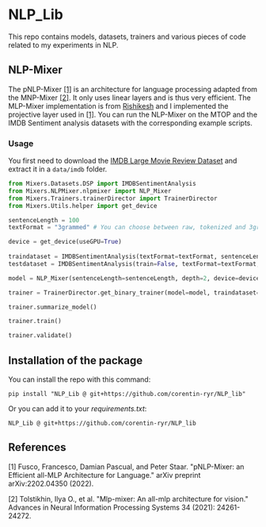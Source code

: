  
 # NLP_Lib

 This repo contains models, datasets, trainers and various pieces of code related to my experiments in NLP.

## NLP-Mixer

The pNLP-Mixer [[1]](#1) is an architecture for language processing adapted from the MNP-Mixer [[2]](#2). It only uses linear layers and is thus very efficient. The MLP-Mixer implementation is from [Rishikesh](https://github.com/rishikksh20/MLP-Mixer-pytorch) and I implemented the projective layer used in [[1]](#1). You can run the NLP-Mixer on the MTOP and the IMDB Sentiment analysis datasets with the corresponding example scripts.

### Usage

You first need to download the [IMDB Large Movie Review Dataset](https://ai.stanford.edu/~amaas/data/sentiment/aclImdb_v1.tar.gz) and extract it in a `data/imdb` folder.

```python
from Mixers.Datasets.DSP import IMDBSentimentAnalysis
from Mixers.NLPMixer.nlpmixer import NLP_Mixer
from Mixers.Trainers.trainerDirector import TrainerDirector
from Mixers.Utils.helper import get_device

sentenceLength = 100
textFormat = "3grammed" # You can choose between raw, tokenized and 3grammed. It is only for optimization.

device = get_device(useGPU=True)
    
traindataset = IMDBSentimentAnalysis(textFormat=textFormat, sentenceLength=sentenceLength)
testdataset = IMDBSentimentAnalysis(train=False, textFormat=textFormat, sentenceLength=sentenceLength)

model = NLP_Mixer(sentenceLength=sentenceLength, depth=2, device=device)

trainer = TrainerDirector.get_binary_trainer(model=model, traindataset=traindataset, testdataset=testdataset, batch_size=256, device=device, nb_epochs=40) 

trainer.summarize_model()

trainer.train()

trainer.validate()
```


## Installation of the package

 You can install the repo with this command:

 ```console
pip install "NLP_Lib @ git+https://github.com/corentin-ryr/NLP_lib"
```

Or you can add it to your *requirements.txt*:

```
NLP_Lib @ git+https://github.com/corentin-ryr/NLP_lib
```


## References
<a id="1">[1]</a> 
Fusco, Francesco, Damian Pascual, and Peter Staar. "pNLP-Mixer: an Efficient all-MLP Architecture for Language." arXiv preprint arXiv:2202.04350 (2022).

<a id="2">[2]</a> 
Tolstikhin, Ilya O., et al. "Mlp-mixer: An all-mlp architecture for vision." Advances in Neural Information Processing Systems 34 (2021): 24261-24272.